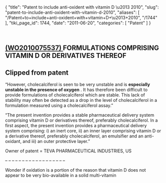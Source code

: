 {
  "title": "Patent to include anti-oxident with vitamin D \u2013 2010",
  "slug": "patent-to-include-anti-oxident-with-vitamin-d-2010",
  "aliases": [
    "/Patent+to+include+anti-oxident+with+vitamin+D+\u2013+2010",
    "/1744"
  ],
  "tiki_page_id": 1744,
  "date": "2011-06-20",
  "categories": [
    "Patent"
  ]
}

&nbsp;

## [(WO2010075537) ](http://www.wipo.int/patentscope/search/en/detail.jsf;jsessionid=4FCE0140F749968FBBC5E06740D62C30.wapp2?docId=WO2010075537&recNum=1&maxRec=&office=&prevFilter=&sortOption=&queryString=&tab=PCTDescription%20) FORMULATIONS COMPRISING VITAMIN D OR DERIVATIVES THEREOF

## Clipped from patent

“However, cholecalciferol is seen to be very unstable and is  **especially unstable in the presence of oxygen** . It has therefore been difficult to provide formulations of cholecalciferol which are stable. This lack of stability may often be detected as a drop in the level of cholecalciferol in a formulation measured using a cholecalciferol assay.”

“The present invention provides a stable pharmaceutical delivery system comprising vitamin D or derivatives thereof, preferably cholecalciferol. In a first aspect, the present invention provides a pharmaceutical delivery system comprising: i) an inert core, ii) an inner layer comprising vitamin D or a derivative thereof, preferably cholecalciferol, an emulsifier and an anti-oxidant, and iii) an outer protective layer.”

Owner of patent = TEVA PHARMACEUTICAL INDUSTRIES, US

– – – – – – – – – – – – – – – – – – 

Wonder if oxidation is a portion of the reason that vitamin D does not appear to be very bio-available in a solid multi-vitamin

